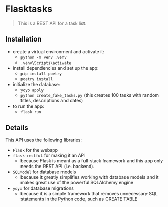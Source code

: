 # Flasktasks

> This is a REST API for a task list.

## Installation
- create a virtual environment and activate it:
    - `python -m venv .venv`
    - `.venv\Scripts\activate`
- install dependencies and set up the app:
    - `pip install poetry`
    - `poetry install`
- initialize the database:
    - `yoyo apply`
    - `python create_fake_tasks.py` (this creates 100 tasks with random titles, descriptions and dates)
- to run the app:
    - `flask run`

## Details
This API uses the following libraries:
- `Flask` for the webapp
- `flask-restful` for making it an API
    - because Flask is meant as a full-stack framework and this app only needs the REST API (i.e. backend).
- `SQLModel` for database models
    - because it greatly simplifies working with database models and it makes great use of the powerful SQLAlchemy engine
- `yoyo` for database migrations
    - because it is a simple framework that removes unnecessary SQL statements in the Python code, such as CREATE TABLE